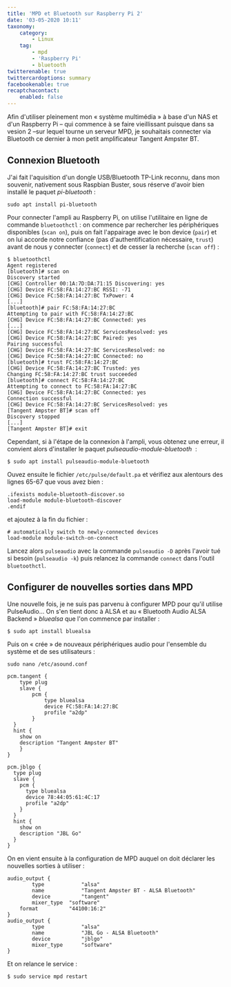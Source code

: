 ```yaml
---
title: 'MPD et Bluetooth sur Raspberry Pi 2'
date: '03-05-2020 10:11'
taxonomy:
    category:
        - Linux
    tag:
        - mpd
        - 'Raspberry Pi'
        - bluetooth
twitterenable: true
twittercardoptions: summary
facebookenable: true
recaptchacontact:
    enabled: false
---
```


Afin d'utiliser pleinement mon «&nbsp;système multimédia&nbsp;» à base d'un NAS et d'un Raspberry Pi &ndash;&nbsp;qui commence à se faire vieillissant puisque dans sa vesion 2&nbsp;&ndash;sur lequel tourne un serveur MPD, je souhaitais connecter via Bluetooth ce dernier à mon petit amplificateur Tangent Ampster BT.

## Connexion Bluetooth

J'ai fait l'aquisition d'un dongle USB/Bluetooth TP-Link reconnu, dans mon souvenir, nativement sous Raspbian Buster, sous réserve d'avoir bien installé le paquet _pi-bluetooth_&nbsp;:

```shell
sudo apt install pi-bluetooth
```

Pour connecter l'ampli au Raspberry Pi, on utilise l'utilitaire en ligne de commande `bluetoothctl`&nbsp;: on commence par rechercher les périphériques disponibles (`scan on`), puis on fait l'appairage avec le bon device (`pair`) et on lui accorde notre confiance (pas d'authentification nécessaire, `trust`) avant de nous y connecter (`connect`) et de cesser la recherche (`scan off`)&nbsp;:

```shell
$ bluetoothctl 
Agent registered
[bluetooth]# scan on
Discovery started
[CHG] Controller 00:1A:7D:DA:71:15 Discovering: yes
[CHG] Device FC:58:FA:14:27:BC RSSI: -71
[CHG] Device FC:58:FA:14:27:BC TxPower: 4
[...]
[bluetooth]# pair FC:58:FA:14:27:BC 
Attempting to pair with FC:58:FA:14:27:BC
[CHG] Device FC:58:FA:14:27:BC Connected: yes
[...]
[CHG] Device FC:58:FA:14:27:BC ServicesResolved: yes
[CHG] Device FC:58:FA:14:27:BC Paired: yes
Pairing successful
[CHG] Device FC:58:FA:14:27:BC ServicesResolved: no
[CHG] Device FC:58:FA:14:27:BC Connected: no
[bluetooth]# trust FC:58:FA:14:27:BC 
[CHG] Device FC:58:FA:14:27:BC Trusted: yes
Changing FC:58:FA:14:27:BC trust succeeded
[bluetooth]# connect FC:58:FA:14:27:BC 
Attempting to connect to FC:58:FA:14:27:BC
[CHG] Device FC:58:FA:14:27:BC Connected: yes
Connection successful
[CHG] Device FC:58:FA:14:27:BC ServicesResolved: yes
[Tangent Ampster BT]# scan off
Discovery stopped
[...]
[Tangent Ampster BT]# exit
```

Cependant, si à l'étape de la connexion à l'ampli, vous obtenez une erreur, il convient alors d'installer le paquet _pulseaudio-module-bluetooth_ &nbsp;:

```shell
$ sudo apt install pulseaudio-module-bluetooth
```

Ouvez ensuite le fichier `/etc/pulse/default.pa` et vérifiez aux alentours des lignes 65-67 que vous avez bien&nbsp;:

```plain
.ifexists module-bluetooth-discover.so
load-module module-bluetooth-discover
.endif
```

et ajoutez à la fin du fichier&nbsp;:

```plain
# automatically switch to newly-connected devices
load-module module-switch-on-connect
```

Lancez alors `pulseaudio` avec la commande `pulseaudio -D` après l'avoir tué si besoin (`pulseaudio -k`) puis relancez la commande `connect` dans l'outil `bluetoothctl`.

## Configurer de nouvelles sorties dans MPD

Une nouvelle fois, je ne suis pas parvenu à configurer MPD pour qu'il utilise PulseAudio... On s'en tient donc à ALSA et au «&nbsp;Bluetooth Audio ALSA Backend&nbsp;» _bluealsa_ que l'on commence par installer&nbsp;:

```shell
$ sudo apt install bluealsa
```

Puis on «&nbsp;crée&nbsp;» de nouveaux périphériques audio pour l'ensemble du système et de ses utilisateurs&nbsp;:

```shell
sudo nano /etc/asound.conf
```

```plain
pcm.tangent {
	type plug
	slave {
		pcm {
			type bluealsa
			device FC:58:FA:14:27:BC
			profile "a2dp"
		}
  }
  hint {
    show on
    description "Tangent Ampster BT"
	}
}

pcm.jblgo {
  type plug
  slave {
    pcm {
      type bluealsa
      device 78:44:05:61:4C:17
      profile "a2dp"
    }
  }
  hint {
    show on
    description "JBL Go"
  }
}
```

On en vient ensuite à la configuration de MPD auquel on doit déclarer les nouvelles sorties à utiliser&nbsp;:

```plain
audio_output {
        type            "alsa"
        name            "Tangent Ampster BT - ALSA Bluetooth"
        device          "tangent"
        mixer_type	"software"
	format          "44100:16:2"
}
audio_output {
        type            "alsa"
        name            "JBL Go - ALSA Bluetooth"
        device          "jblgo"
        mixer_type      "software"
}
```

Et on relance le service&nbsp;:

```shell
$ sudo service mpd restart
```